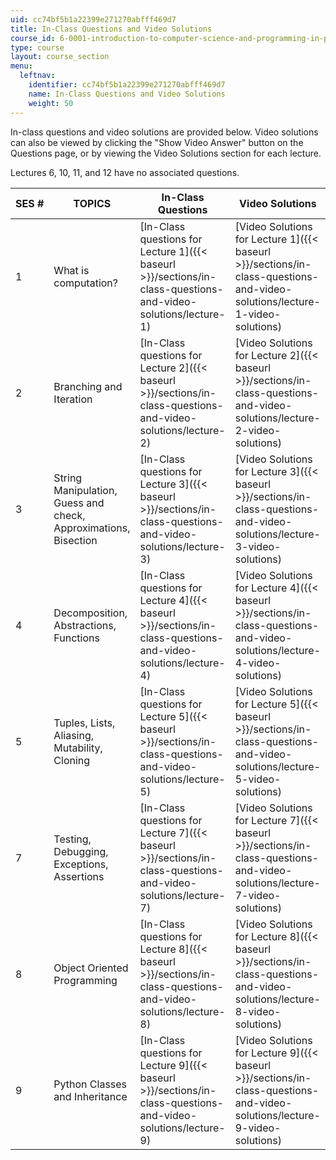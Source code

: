 ```yaml
---
uid: cc74bf5b1a22399e271270abfff469d7
title: In-Class Questions and Video Solutions
course_id: 6-0001-introduction-to-computer-science-and-programming-in-python-fall-2016
type: course
layout: course_section
menu:
  leftnav:
    identifier: cc74bf5b1a22399e271270abfff469d7
    name: In-Class Questions and Video Solutions
    weight: 50
---
```


In-class questions and video solutions are provided below. Video solutions can also be viewed by clicking the "Show Video Answer" button on the Questions page, or by viewing the Video Solutions section for each lecture.

Lectures 6, 10, 11, and 12 have no associated questions.

| SES # | TOPICS | In-Class Questions | Video Solutions |
| --- | --- | --- | --- |
| 1 | What is computation? | [In-Class questions for Lecture 1]({{< baseurl >}}/sections/in-class-questions-and-video-solutions/lecture-1) | [Video Solutions for Lecture 1]({{< baseurl >}}/sections/in-class-questions-and-video-solutions/lecture-1-video-solutions) |
| 2 | Branching and Iteration | [In-Class questions for Lecture 2]({{< baseurl >}}/sections/in-class-questions-and-video-solutions/lecture-2) | [Video Solutions for Lecture 2]({{< baseurl >}}/sections/in-class-questions-and-video-solutions/lecture-2-video-solutions) |
| 3 | String Manipulation, Guess and check, Approximations, Bisection | [In-Class questions for Lecture 3]({{< baseurl >}}/sections/in-class-questions-and-video-solutions/lecture-3) | [Video Solutions for Lecture 3]({{< baseurl >}}/sections/in-class-questions-and-video-solutions/lecture-3-video-solutions) |
| 4 | Decomposition, Abstractions, Functions | [In-Class questions for Lecture 4]({{< baseurl >}}/sections/in-class-questions-and-video-solutions/lecture-4) | [Video Solutions for Lecture 4]({{< baseurl >}}/sections/in-class-questions-and-video-solutions/lecture-4-video-solutions) |
| 5 | Tuples, Lists, Aliasing, Mutability, Cloning | [In-Class questions for Lecture 5]({{< baseurl >}}/sections/in-class-questions-and-video-solutions/lecture-5) | [Video Solutions for Lecture 5]({{< baseurl >}}/sections/in-class-questions-and-video-solutions/lecture-5-video-solutions) |
| 7 | Testing, Debugging, Exceptions, Assertions | [In-Class questions for Lecture 7]({{< baseurl >}}/sections/in-class-questions-and-video-solutions/lecture-7) | [Video Solutions for Lecture 7]({{< baseurl >}}/sections/in-class-questions-and-video-solutions/lecture-7-video-solutions) |
| 8 | Object Oriented Programming | [In-Class questions for Lecture 8]({{< baseurl >}}/sections/in-class-questions-and-video-solutions/lecture-8) | [Video Solutions for Lecture 8]({{< baseurl >}}/sections/in-class-questions-and-video-solutions/lecture-8-video-solutions) |
| 9 | Python Classes and Inheritance | [In-Class questions for Lecture 9]({{< baseurl >}}/sections/in-class-questions-and-video-solutions/lecture-9) | [Video Solutions for Lecture 9]({{< baseurl >}}/sections/in-class-questions-and-video-solutions/lecture-9-video-solutions)